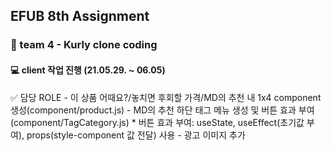 ## EFUB 8th Assignment

### 🧑‍ team 4 - Kurly clone coding
#### 💻 client 작업 진행 (21.05.29. ~ 06.05)

  ✅ 담당 ROLE
    -  이 상품 어때요?/놓치면 후회할 가격/MD의 추천 내 1x4 component 생성(component/product.js)
    -  MD의 추천 하단 태그 메뉴 생성 및 버튼 효과 부여(component/TagCategory.js)
      * 버튼 효과 부여: useState, useEffect(초기값 부여), props(style-component 값 전달) 사용
    -  광고 이미지 추가
